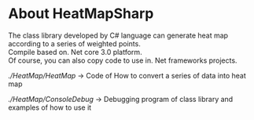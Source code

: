 # About HeatMapSharp

The class library developed by C# language can generate heat map according to a series of weighted points.</br>
Compile based on. Net core 3.0 platform.</br>
Of course, you can also copy code to use in. Net frameworks projects.</br>


*./HeatMap/HeatMap* -> Code of How to convert a series of data into heat map

*./HeatMap/ConsoleDebug* -> Debugging program of class library and examples of how to use it
